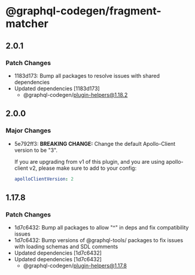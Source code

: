 # @graphql-codegen/fragment-matcher

## 2.0.1

### Patch Changes

- 1183d173: Bump all packages to resolve issues with shared dependencies
- Updated dependencies [1183d173]
  - @graphql-codegen/plugin-helpers@1.18.2

## 2.0.0

### Major Changes

- 5e792ff3: **BREAKING CHANGE:** Change the default Apollo-Client version to be "3".

  If you are upgrading from v1 of this plugin, and you are using apollo-client v2, please make sure to add to your config:

  ```yaml
  apolloClientVersion: 2
  ```

## 1.17.8

### Patch Changes

- 1d7c6432: Bump all packages to allow "^" in deps and fix compatibility issues
- 1d7c6432: Bump versions of @graphql-tools/ packages to fix issues with loading schemas and SDL comments
- Updated dependencies [1d7c6432]
- Updated dependencies [1d7c6432]
  - @graphql-codegen/plugin-helpers@1.17.8
